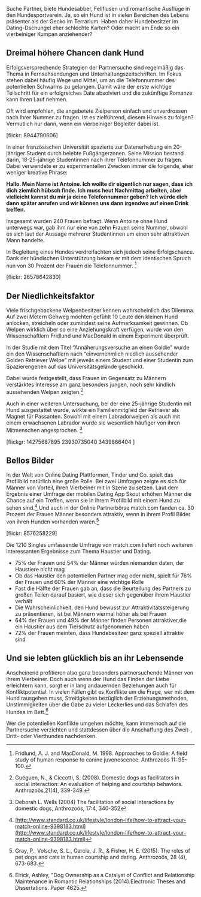Suche Partner, biete Hundesabber, Fellflusen und romantische Ausflüge in den Hundesportverein. Ja, so ein Hund ist in vielen Bereichen des Lebens präsenter als der Gecko im Terrarium. Haben daher Hundebesitzer im Dating-Dschungel eher schlechte Karten? Oder macht am Ende so ein vierbeiniger Kumpan anziehender? 


## Dreimal höhere Chancen dank Hund

Erfolgsversprechende Strategien der Partnersuche sind regelmäßig das Thema in Fernsehsendungen und Unterhaltungszeitschriften. Im Fokus stehen dabei häufig Wege und Mittel, um an die Telefonnummer des potentiellen Schwarms zu gelangen. Damit wäre der erste wichtige Teilschritt für ein erfolgreiches Date absolviert und die zukünftige Romanze kann ihren Lauf nehmen. 

Oft wird empfohlen, die angebetete Zielperson einfach und unverdrossen nach ihrer Nummer zu fragen. Ist es zielführend, diesem Hinweis zu folgen? Vermutlich nur dann, wenn ein vierbeiniger Begleiter dabei ist.

[flickr: 8944790606]

In einer französischen Universität spazierte zur Datenerhebung ein 20-jähriger Student durch belebte Fußgängerzonen. Seine Mission bestand darin, 18-25-jährige Studentinnen nach ihrer Telefonnummer zu fragen.
Dabei verwendete er zu experimentellen Zwecken immer die folgende, eher weniger kreative Phrase:

**Hallo. Mein Name ist Antoine. Ich wollte dir eigentlich nur sagen, dass ich dich ziemlich hübsch finde. Ich muss heut Nachmittag arbeiten, aber vielleicht kannst du mir ja deine Telefonnummer geben? Ich würde dich dann später anrufen und wir können uns dann irgendwo auf einen Drink treffen.**

Insgesamt wurden 240 Frauen befragt. Wenn Antoine ohne Hund unterwegs war, gab ihm nur eine von zehn Frauen seine Nummer, obwohl es sich laut der Aussage mehrerer Studentinnen um einen sehr attraktiven Mann handelte. 

In Begleitung eines Hundes verdreifachten sich jedoch seine Erfolgschance. Dank der hündischen Unterstützung bekam er mit dem identischen Spruch nun von 30 Prozent der Frauen die Telefonnummer. [^1]

[flickr: 26578642830]  


## Der Niedlichkeitsfaktor

Viele frischgebackene Welpenbesitzer kennen wahrscheinlich das Dilemma. Auf zwei Metern Gehweg möchten gefühlt 10 Leute den kleinen Hund anlocken, streicheln oder zumindest seine Aufmerksamkeit gewinnen. 
Ob Welpen wirklich über so eine Anziehungskraft verfügen, wurde von den Wissenschaftlern Fridlund und MacDonald in einem Experiment überprüft. 

In der Studie mit dem Titel “Annäherungsversuche an einen Goldie” wurde ein den Wissenschaftlern nach “einvernehmlich niedlich aussehender Golden Retriever Welpe” mit jeweils einem Student und einer Studentin zum Spazierengehen auf das Universitätsgelände geschickt. 

Dabei wurde festgestellt, dass Frauen im Gegensatz zu Männern verstärktes Interesse am ganz besonders jungen, noch sehr kindlich aussehenden Welpen zeigten.[^2]

Auch in einer weiteren Untersuchung, bei der eine 25-jährige Studentin mit Hund ausgestattet wurde, wirkte ein Familienmitglied der Retriever als Magnet für Passanten. 
Sowohl mit einem Labradorwelpen als auch mit einem erwachsenen Labrador wurde sie wesentlich häufiger von ihren Mitmenschen angesprochen. [^3]

[flickgr: 14275687895  23930735040 3439866404 ]

## Bellos Bilder

In der Welt von Online Dating Plattformen, Tinder und Co. spielt das Profilbild natürlich eine große Rolle. Bei zwei Umfragen zeigte es sich für Männer von Vorteil, ihren Vierbeiner mit in Szene zu setzen. Laut dem Ergebnis einer Umfrage der mobilen Dating App Skout erhöhen Männer die Chance auf ein Treffen, wenn sie in ihrem Profilbild mit einem Hund zu sehen sind.[^4] Und auch in der Online Partnerbörse match.com fanden ca. 30 Prozent der Frauen Männer besonders attraktiv, wenn in ihrem Profil Bilder von ihren Hunden vorhanden waren.[^5]

[flickr: 8576258229]

Die 1210 Singles umfassende Umfrage von match.com liefert noch weiteren interessanten Ergebnisse zum Thema Haustier und Dating.
 

- 75% der Frauen und 54% der Männer würden niemanden daten, der Haustiere nicht mag
- Ob das Haustier den potentiellen Partner mag oder nicht, spielt für 76% der Frauen und 60% der Männer eine wichtige Rolle 
- Fast die Hälfte der Frauen gab an, dass die Beurteilung des Partners zu großen Teilen darauf basiert, wie dieser sich gegenüber ihrem Haustier verhält
- Die Wahrscheinlichkeit, den Hund bewusst zur Attraktivitätssteigerung zu präsentieren, ist bei Männern viermal höher als bei Frauen
- 64% der Frauen und 49% der Männer finden Personen attraktiver,die ein Haustier aus dem Tierschutz aufgenommen haben
- 72% der Frauen meinten, dass Hundebesitzer ganz speziell attraktiv sind

## Und sie lebten glücklich bis an ihr Lebensende
Anscheinend profitieren also ganz besonders partnersuchende Männer von ihrem Vierbeiner. 
Doch auch wenn der Hund das Finden der Liebe erleichtern kann, sorgt er in lang andauernden Beziehungen auch für Konfliktpotential. 
In vielen Fällen gibt es Konflikte um die Frage, wer mit dem Hund rausgehen muss, Streitigkeiten bezüglich der Erziehungsmethoden, Unstimmigkeiten über die Gabe zu vieler Leckerlies und das Schlafen des Hundes im Bett.[^6]

Wer die potentiellen Konflikte umgehen möchte, kann immernoch auf die Partnersuche verzichten und stattdessen über die Anschaffung des Zweit-, Dritt- oder Vierthundes nachdenken.


[^1]: Fridlund, A. J. and MacDonald, M. 1998. Approaches to Goldie: A field study of human response to canine juvenescence. Anthrozoös 11: 95–100.

[^2]: Guéguen, N., & Ciccotti, S. (2008). Domestic dogs as facilitators in social interaction: An evaluation of helping and courtship behaviors. Anthrozoös,21(4), 339-349.

[^3]: Deborah L. Wells (2004) The facilitation of social interactions by domestic dogs, Anthrozoös, 17:4, 340-352

[^4]: [http://www.standard.co.uk/lifestyle/london-life/how-to-attract-your-match-online-9398183.html](http://www.standard.co.uk/lifestyle/london-life/how-to-attract-your-match-online-9398183.html)

[^5]: Gray, P., Volsche, S. L., Garcia, J. R., & Fisher, H. E. (2015). The roles of pet dogs and cats in human courtship and dating. Anthrozoös, 28 (4), 673-683.

[^6]: Elrick, Ashley, "Dog Ownership as a Catalyst of Conflict and Relationship Maintenance in Romantic Relationships (2014).Electronic Theses and Dissertations. Paper 4625.
